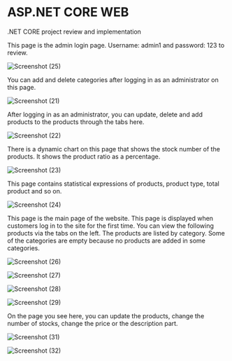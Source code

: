 # ASP.NET CORE WEB
 .NET CORE project review and implementation

This page is the admin login page. Username: admin1 and password: 123 to review.



![Screenshot (25)](https://user-images.githubusercontent.com/83038643/124286726-87ab9380-db4f-11eb-88c5-422906f6dbfd.png)



You can add and delete categories after logging in as an administrator on this page.




![Screenshot (21)](https://user-images.githubusercontent.com/83038643/124287225-10c2ca80-db50-11eb-8674-21b35cc44063.png)



After logging in as an administrator, you can update, delete and add products to the products through the tabs here.



![Screenshot (22)](https://user-images.githubusercontent.com/83038643/124287323-2afca880-db50-11eb-90e1-d45a6714ce40.png)



There is a dynamic chart on this page that shows the stock number of the products. It shows the product ratio as a percentage.



![Screenshot (23)](https://user-images.githubusercontent.com/83038643/124287501-5da6a100-db50-11eb-87af-9dfac7301445.png)




This page contains statistical expressions of products, product type, total product and so on.



![Screenshot (24)](https://user-images.githubusercontent.com/83038643/124287546-6f884400-db50-11eb-84fe-abad0861cce4.png)



This page is the main page of the website. This page is displayed when customers log in to the site for the first time.
You can view the following products via the tabs on the left.
The products are listed by category.
Some of the categories are empty because no products are added in some categories.



![Screenshot (26)](https://user-images.githubusercontent.com/83038643/124287680-98103e00-db50-11eb-8c90-f887b8fd6ca5.png)


![Screenshot (27)](https://user-images.githubusercontent.com/83038643/124287695-9ba3c500-db50-11eb-8c7e-449bed78fcf0.png)


![Screenshot (28)](https://user-images.githubusercontent.com/83038643/124287700-9cd4f200-db50-11eb-9909-787bdf5ba3aa.png)


![Screenshot (29)](https://user-images.githubusercontent.com/83038643/124287706-9d6d8880-db50-11eb-8d50-c7a597d6a04a.png)



On the page you see here, you can update the products, change the number of stocks, change the price or the description part.



![Screenshot (31)](https://user-images.githubusercontent.com/83038643/124287946-e45b7e00-db50-11eb-8b73-bd8b12108cd9.png)


![Screenshot (32)](https://user-images.githubusercontent.com/83038643/124287950-e4f41480-db50-11eb-8378-89a374ec5627.png)





